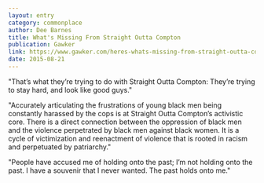 ```yaml
---
layout: entry
category: commonplace
author: Dee Barnes
title: What's Missing From Straight Outta Compton
publication: Gawker
link: https://www.gawker.com/heres-whats-missing-from-straight-outta-compton-me-and-1724735910
date: 2015-08-21
---
```


"That’s what they’re trying to do with Straight Outta Compton: They’re trying to stay hard, and look like good guys."

"Accurately articulating the frustrations of young black men being constantly harassed by the cops is at Straight Outta Compton’s activistic core. There is a direct connection between the oppression of black men and the violence perpetrated by black men against black women. It is a cycle of victimization and reenactment of violence that is rooted in racism and perpetuated by patriarchy."

"People have accused me of holding onto the past; I’m not holding onto the past. I have a souvenir that I never wanted. The past holds onto me."
